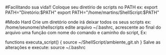 #Facilitando sua vida!!
Coloque seu diretírio de scripts no PATH
ex: export PATH="Diretório:$PATH"
export PATH="/home/martins/ShellScript:$PATH"


#Modo Hard
Crie um diretório onde irá deixar todos os seus scripts ex: /home/seunome/shellscripts
edite arquivo ~/.bashrc, acrescente ao final do arquivo
uma função com nome do comando e caminho do script, Ex:

functions executa_script() {
  source ~/ShellScript/ambiente_git.sh
}
Salve as alterações e execute: 
  source ~/.bashrc
